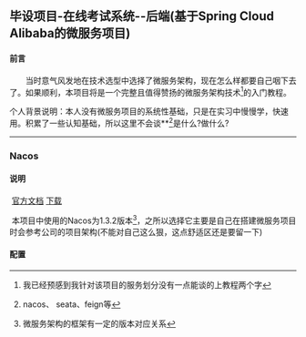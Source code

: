 ## 毕设项目-在线考试系统--后端(基于Spring Cloud Alibaba的微服务项目)

#### 前言

&emsp;&emsp;当时意气风发地在技术选型中选择了微服务架构，现在怎么样都要自己咽下去了。如果顺利，本项目将是一个完整且值得赞扬的微服务架构技术[^1]的入门教程。

​		个人背景说明：本人没有微服务项目的系统性基础，只是在实习中慢慢学，快速用。积累了一些认知基础，所以这里不会谈**[^2]是什么?做什么?

---

### Nacos

#### 说明

​		[官方文档](https://nacos.io/zh-cn/docs/quick-start.html)	[下载](https://github.com/alibaba/nacos/releases)

​		本项目中使用的Nacos为1.3.2版本[^3]，之所以选择它主要是自己在搭建微服务项目时会参考公司的项目架构(不能对自己这么狠，这点舒适区还是要留一下)

#### 配置







[^1]: 我已经预感到我针对该项目的服务划分没有一点能谈的上教程两个字 
[^2]:nacos、 seata、feign等
[^3]: 微服务架构的框架有一定的版本对应关系